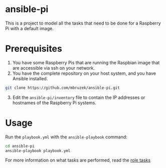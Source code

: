 # ansible-pi
This is a project to model all the tasks that need to be done for a
Raspberry Pi with a default image.

# Prerequisites
1. You have some Raspberry Pis that are running the Raspbian image that are
accessible via ssh on your network.
2. You have the complete repository on your host system, and you have Ansible
installed.
```sh
git clone https://github.com/mbruzek/ansible-pi.git
```
3. Edit the `ansible-pi/inventory` file to contain the IP addresses or hostnames
of the Raspberry Pi systems.

# Usage
Run the `playbook.yml` with the `ansible-playbook` command:
```sh
cd ansible-pi
ansible-playbook playbook.yml
```
For more information on what tasks are performed, read the 
[role tasks](roles/raspbian/tasks/main.yml)
